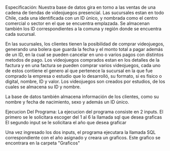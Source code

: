 Especificación:
Nuestra base de datos gira en torno a las ventas de una cadena de tiendas de videojuegos presencial. Las sucursales estan en todo Chile, cada una identificada con un ID único, y nombrada como el centro comercial o sector en el que se encuentra emplazada. Se almacenan también los ID correspondientes a la comuna y región donde se encuentra cada sucursal. 

En las sucursales, los clientes tienen la posibilidad de comprar videojuegos, generando una bolera que guarda la fecha y el monto total a pagar además de un ID, en la cual se pueden cancelar en uno o varios pagos con distintos metodos de pago. Los videojuegos comprados estan en los detalles de la factura y en una factura se pueden comprar varios videojuegos, cada uno de estos contiene el genero al que pertenece la sucursal en la que fue comprado la empresa o estudio que lo desarrolló, su formato, si es fisico o digital, nombre, ID y valor. Los videojuegos son creados por estudios, de los cuales se almacena su ID y nombre. 

La base de datos también almacena información de los clientes, como su nombre y fecha de nacimiento, sexo y además un ID único.

Ejecucion Del Programa:
La ejecucion del programa consiste en 2 inputs. 
El primero se le solicitara escoger del 1 al 6 la llamada sql que desea graficas
El segundo input se le solicitara el año que desea graficar

Una vez ingresado los dos inputs, el programa ejecutara la llamada SQL correspondiente con el año asignado y creara un graficos. Este grafico se encontrara en la carpeta "Graficos"
